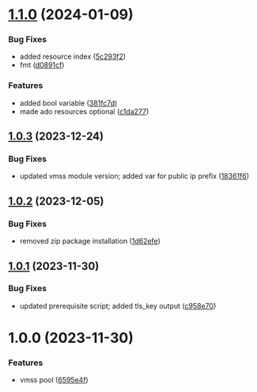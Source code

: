 # [1.1.0](https://github.com/data-platform-hq/terraform-azuredevops-vmss-pool/compare/v1.0.3...v1.1.0) (2024-01-09)


### Bug Fixes

* added resource index ([5c293f2](https://github.com/data-platform-hq/terraform-azuredevops-vmss-pool/commit/5c293f2d96bca6e5d25c88508464e0b94a5add6b))
* fmt ([d0891cf](https://github.com/data-platform-hq/terraform-azuredevops-vmss-pool/commit/d0891cf1c86a27bc5cb42a80305aeb43fe60bc71))


### Features

* added bool variable ([381fc7d](https://github.com/data-platform-hq/terraform-azuredevops-vmss-pool/commit/381fc7d294e38780b3774f9fd7f84e94d2cc068a))
* made ado resources optional ([c1da277](https://github.com/data-platform-hq/terraform-azuredevops-vmss-pool/commit/c1da27763ee7b9d847d755a9a85f4707e2276c02))

## [1.0.3](https://github.com/data-platform-hq/terraform-azuredevops-vmss-pool/compare/v1.0.2...v1.0.3) (2023-12-24)


### Bug Fixes

* updated vmss module version; added var for public ip prefix ([18361f6](https://github.com/data-platform-hq/terraform-azuredevops-vmss-pool/commit/18361f60e5c57e0d652e1aa3d7b08fca7726e64d))

## [1.0.2](https://github.com/data-platform-hq/terraform-azuredevops-vmss-pool/compare/v1.0.1...v1.0.2) (2023-12-05)


### Bug Fixes

* removed zip package installation ([1d62efe](https://github.com/data-platform-hq/terraform-azuredevops-vmss-pool/commit/1d62efe22c97b4ae624ea76ed9c36970beb8bbc2))

## [1.0.1](https://github.com/data-platform-hq/terraform-azuredevops-vmss-pool/compare/v1.0.0...v1.0.1) (2023-11-30)


### Bug Fixes

* updated prerequisite script; added tls_key output ([c958e70](https://github.com/data-platform-hq/terraform-azuredevops-vmss-pool/commit/c958e70c7982ee988e9a45e383c56753649965d2))

# 1.0.0 (2023-11-30)


### Features

* vmss pool ([6595e4f](https://github.com/data-platform-hq/terraform-azuredevops-vmss-pool/commit/6595e4fbe6455f29f4adc1ac4dad57c70f10fb7f))
